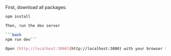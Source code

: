 First, download all packages:

```bash
npm install

Then, run the dev server

```bash
npm run dev```

Open [http://localhost:3000](http://localhost:3000) with your browser to see the result.